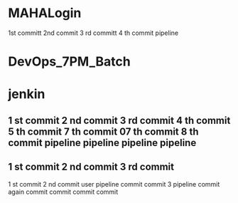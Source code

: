 # MAHALogin
1st committ
2nd commit
3 rd committ
4 th commit pipeline


# DevOps_7PM_Batch
# jenkin
1 st commit 
2 nd commit
3 rd commit 
4 th commit
5 th commit
7 th commit
07 th commit 
8 th commit
pipeline
pipeline
pipeline
pipeline
-------------
1 st commit
2 nd commit
3 rd commit
---------------------
1 st commit
2 nd commit user pipeline
commit
commit 3
pipeline commit
again commit
commit
commit
commit
